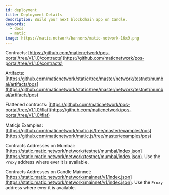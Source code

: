 ```yaml
---
id: deployment
title: Deployment Details
description: Build your next blockchain app on Candle.
keywords:
  - docs
  - matic
image: https://matic.network/banners/matic-network-16x9.png
---
```


Contracts: [https://github.com/maticnetwork/pos-portal/tree/v1.1.0/contracts](https://github.com/maticnetwork/pos-portal/tree/v1.1.0/contracts)

Artifacts: [https://github.com/maticnetwork/static/tree/master/network/testnet/mumbai/artifacts/pos](https://github.com/maticnetwork/static/tree/master/network/testnet/mumbai/artifacts/pos)

Flattened contracts: [https://github.com/maticnetwork/pos-portal/tree/v1.1.0/flat](https://github.com/maticnetwork/pos-portal/tree/v1.1.0/flat)

Maticjs Examples: [https://github.com/maticnetwork/matic.js/tree/master/examples/pos](https://github.com/maticnetwork/matic.js/tree/master/examples/pos)

Contracts Addresses on Mumbai: [https://static.matic.network/network/testnet/mumbai/index.json](https://static.matic.network/network/testnet/mumbai/index.json). Use the `Proxy` address where ever it is available.

Contracts Addresses on Candle Mainnet: [https://static.matic.network/network/mainnet/v1/index.json](https://static.matic.network/network/mainnet/v1/index.json). Use the `Proxy` address where ever it is available.

